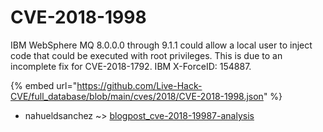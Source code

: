 # CVE-2018-1998

IBM WebSphere MQ 8.0.0.0 through 9.1.1 could allow a local user to inject code that could be executed with root privileges. This is due to an incomplete fix for CVE-2018-1792. IBM X-ForceID: 154887.

{% embed url="https://github.com/Live-Hack-CVE/full_database/blob/main/cves/2018/CVE-2018-1998.json" %}


* nahueldsanchez ~> [blogpost_cve-2018-19987-analysis](https://zeste.alice-snow.ru/2018/database/cve-2018-1998/blogpost_cve-2018-19987-analysis-nahueldsanchez)